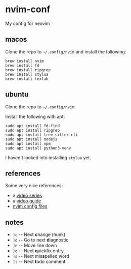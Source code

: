 # nvim-conf

My config for neovim

## macos

Clone the repo to `~/.config/nvim` and install the following:
```
brew install nvim
brew install fd
brew install ripgrep
brew install stylua
brew install texlab
```

## ubuntu

Clone the repo to `~/.config/nvim`.

Install the following with apt:
```
sudo apt install fd-find
sudo apt install ripgrep
sudo apt install tree-sitter-cli
sudo apt install nodejs
sudo apt install npm
sudo apt install python3-venv
```

I haven't looked into installing `stylua` yet.

## references

Some very nice references:
- a [video series](https://www.youtube.com/playlist?list=PLsz00TDipIffreIaUNk64KxTIkQaGguqn)
- a [video guide](https://www.youtube.com/watch?v=6pAG3BHurdM)
- [nvim config files](https://github.com/MariaSolOs/dotfiles/tree/mac)

## notes

- `]c` -- Next **c**hange (hunk)
- `]d` -- Go to next **d**iagnostic
- `]e` -- Move line down
- `]q` -- Next **q**uickfix entry
- `]s` -- Next mis**s**pelled word
- `]t` -- Next **t**odo comment
